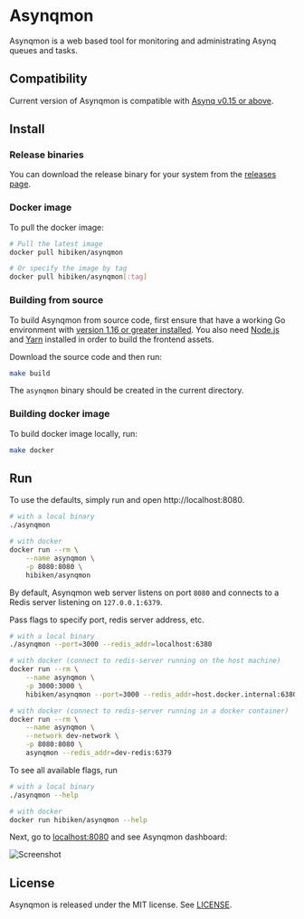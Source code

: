 # Asynqmon

Asynqmon is a web based tool for monitoring and administrating Asynq queues and tasks.

## Compatibility

Current version of Asynqmon is compatible with [Asynq v0.15 or above](https://github.com/hibiken/asynq/releases).

## Install

### Release binaries

You can download the release binary for your system from the
[releases page](https://github.com/hibiken/asynqmon/releases).

### Docker image

To pull the docker image:

```bash
# Pull the latest image
docker pull hibiken/asynqmon

# Or specify the image by tag
docker pull hibiken/asynqmon[:tag]
```

### Building from source

To build Asynqmon from source code, first ensure that have a working
Go environment with [version 1.16 or greater installed](https://golang.org/doc/install).
You also need [Node.js](https://nodejs.org/) and [Yarn](https://yarnpkg.com/)
installed in order to build the frontend assets.

Download the source code and then run:

```bash
make build
```

The `asynqmon` binary should be created in the current directory.

### Building docker image

To build docker image locally, run:

```bash
make docker
```

## Run

To use the defaults, simply run and open http://localhost:8080.

```bash
# with a local binary
./asynqmon

# with docker
docker run --rm \
    --name asynqmon \
    -p 8080:8080 \
    hibiken/asynqmon
```

By default, Asynqmon web server listens on port `8080` and connects to a Redis server listening on `127.0.0.1:6379`.

Pass flags to specify port, redis server address, etc.

```bash
# with a local binary
./asynqmon --port=3000 --redis_addr=localhost:6380

# with docker (connect to redis-server running on the host machine)
docker run --rm \
    --name asynqmon \
    -p 3000:3000 \
    hibiken/asynqmon --port=3000 --redis_addr=host.docker.internal:6380

# with docker (connect to redis-server running in a docker container)
docker run --rm \
    --name asynqmon \
    --network dev-network \
    -p 8080:8080 \
    asynqmon --redis_addr=dev-redis:6379
```

To see all available flags, run

```bash
# with a local binary
./asynqmon --help

# with docker
docker run hibiken/asynqmon --help
```

Next, go to [localhost:8080](http://localhost:8080) and see Asynqmon dashboard:

![Screenshot](https://user-images.githubusercontent.com/11155743/113557216-57af2b80-9606-11eb-8ab6-df023b14e5c1.png)

## License

Asynqmon is released under the MIT license. See [LICENSE](https://github.com/hibiken/asynqmon/blob/master/LICENSE).
